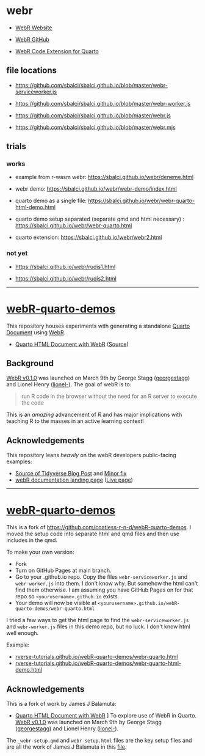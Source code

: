 # webr

- [WebR Website](https://docs.r-wasm.org/webr/latest/)

- [WebR GitHub](https://github.com/r-wasm/webr/)

- [WebR Code Extension for Quarto](https://github.com/coatless/quarto-webr)

## file locations

- <https://github.com/sbalci/sbalci.github.io/blob/master/webr-serviceworker.js>

- <https://github.com/sbalci/sbalci.github.io/blob/master/webr-worker.js>

- <https://github.com/sbalci/sbalci.github.io/blob/master/webr.js>

- <https://github.com/sbalci/sbalci.github.io/blob/master/webr.mjs>


## trials

### works

- example from r-wasm webr: <https://sbalci.github.io/webr/deneme.html>

- webr demo: <https://sbalci.github.io/webr/webr-demo/index.html>

- quarto demo as a single file: <https://sbalci.github.io/webr/webr-quarto-html-demo.html>

- quarto demo setup separated (separate qmd and html necessary) : <https://sbalci.github.io/webr/webr-quarto.html>

- quarto extension: <https://sbalci.github.io/webr/webr2.html>

### not yet


- <https://sbalci.github.io/webr/rudis1.html>

- <https://sbalci.github.io/webr/rudis2.html>



---





# [webR-quarto-demos](https://github.com/coatless-r-n-d/webR-quarto-demos)

This repository houses experiments with generating a standalone [Quarto Document](https://quarto.org/) using [WebR](https://docs.r-wasm.org/webr/latest/).

- [Quarto HTML Document with WebR](https://rd.thecoatlessprofessor.com/webR-quarto-demos/webr-quarto-html-demo.html) ([Source](webr-quarto-html-demo.qmd))

## Background

[WebR v0.1.0](https://twitter.com/gwstagg/status/1633821049329537025) was launched on March 9th
by George Stagg ([georgestagg](https://github.com/georgestagg)) and Lionel Henry ([lionel-](https://github.com/lionel-)). The goal of webR is to: 

> run R code in the browser without the need for an R server to execute the code

This is an _amazing_ advancement of _R_ and has major implications with teaching R to the masses in an active learning context!

## Acknowledgements

This repository leans _heavily_ on the webR developers public-facing examples:

- [Source of Tidyverse Blog Post](https://github.com/tidyverse/tidyverse.org/pull/617/files) and [Minor fix](https://github.com/tidyverse/tidyverse.org/commit/72bb2dd7ca0b2f211498a891aa54f55ddcad5014)
- [webR documentation landing page](https://github.com/r-wasm/webr/blob/53acd8861c44f1f167941d0a40f62b0cc23852da/src/docs/index.qmd#L23-L68) ([Live page](https://docs.r-wasm.org/webr/latest/))









---




# [webR-quarto-demos](https://github.com/RVerse-Tutorials/webR-quarto-demos)

This is a fork of https://github.com/coatless-r-n-d/webR-quarto-demos. I moved the setup code into separate html and qmd files and then use includes in the qmd.

To make your own version:

* Fork
* Turn on GitHub Pages at main branch.
* Go to your <yourusername>.github.io repo. Copy the files `webr-serviceworker.js` and `webr-worker.js` into them. I don't know why. But somehow the html can't find them otherwise. I am assuming you have GitHub Pages on for that repo so `<yourusername>.github.io` exists.
* Your demo will now be visible at `<yourusername>.github.io/webR-quarto-demos/webr-quarto.html`

I tried a few ways to get the html page to find the `webr-serviceworker.js` and `webr-worker.js` files in this demo repo, but no luck. I don't know html well enough.

Example: 

* [rverse-tutorials.github.io/webR-quarto-demos/webr-quarto.html](rverse-tutorials.github.io/webR-quarto-demos/webr-quarto.html)
* [rverse-tutorials.github.io/webR-quarto-demos/webr-quarto-html-demo.html](rverse-tutorials.github.io/webR-quarto-demos/webr-quarto-html-demo.html)

## Acknowledgements

This is a fork of work by James J Balamuta:
- [Quarto HTML Document with WebR](https://github.com/coatless-r-n-d/webR-quarto-demos)
]
To explore use of WebR in Quarto. [WebR v0.1.0](https://twitter.com/gwstagg/status/1633821049329537025) was launched on March 9th
by George Stagg ([georgestagg](https://github.com/georgestagg)) and Lionel Henry ([lionel-](https://github.com/lionel-)). 

The `_webr-setup.qmd` and `webr-setup.html` files are the key setup files and are all the work of James J Balamuta in this [file](https://github.com/coatless-r-n-d/webR-quarto-demos/blob/main/webr-quarto-html-demo.qmd).